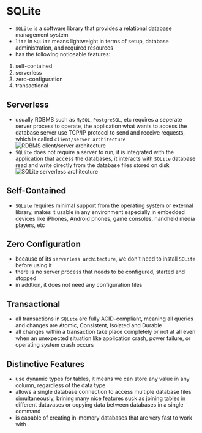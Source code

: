 # **SQLite**
- `SQLite` is a software library that provides a relational database management system
- `lite` in `SQLite` means lightweight in terms of setup, database administration, and required resources
- has the following noticeable features:
1. self-contained
2. serverless
3. zero-configuration
4. transactional

## **Serverless**
- usually RDBMS such as `MySQL`, `PostgreSQL`, etc requires a seperate server process to operate, the application what wants to access the database server use TCP/IP protocol to send and receive requests, which is called `client/server architecture`
![RDBMS client/server architecture](https://www.sqlitetutorial.net/wp-content/uploads/2015/12/RDBMS-Client-Server-Architecture.jpg)
- `SQLite` does not require a server to run, it is integrated with the application that access the databases, it interacts with `SQLite` database read and write directly from the database files stored on disk
![SQLite serverless architecture](https://www.sqlitetutorial.net/wp-content/uploads/2015/12/What-is-SQLite.jpg)

## **Self-Contained**
- `SQLite` requires minimal support from the operating system or external library, makes it usable in any environment especially in embedded devices like iPhones, Android phones, game consoles, handheld media players, etc

## **Zero Configuration**
- because of its `serverless architecture`, we don't need to install `SQLite` before using it
- there is no server process that needs to be configured, started and stopped
- in addtion, it does not need any configuration files

## **Transactional**
- all transactions in `SQLite` are fully ACID-compliant, meaning all queries and changes are Atomic, Consistent, Isolated and Durable
- all changes within a transaction take place completely or not at all even when an unexpected situation like application crash, power failure, or operating system crash occurs

## **Distinctive Features**
- use dynamic types for tables, it means we can store any value in any column, regardless of the data type
- allows a single database connection to access multiple database files simultaneously, brining many nice features suck as joining tables in different datavases or copying data between databases in a single command
- is capable of creating in-memory databases that are very fast to work with
